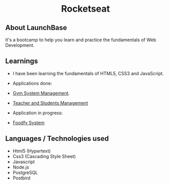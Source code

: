 
<h1 align="center">Rocketseat</h1>

## About LaunchBase
It's a  bootcamp to help you learn and practice the fundamentals of Web Development. 

## Learnings
- I have been learning the fundamentals of HTML5, CSS3 and JavaScript. 

- Applications done:
 - [Gym System Management](https://github.com/Gilmara-Git/launchbase-rocketseat/tree/master/Gym%20Manager%20Final%20Phase).
 - [Teacher and Students Management](https://github.com/Gilmara-Git/launchbase-rocketseat/tree/master/starting%20with%20Backend/AulasParticulares-5.4-Pagination)

 - Application in progress:
  - [Foodfy System](https://github.com/Gilmara-Git/launchbase-rocketseat/tree/master/Foodfy%20-%20Admin)

## Languages / Technologies used
- Html5 (Hypertext)
- Css3 (Cascading Style Sheet)
- Javascript
- Node.js
- PostgreSQL
- Postbird




     





